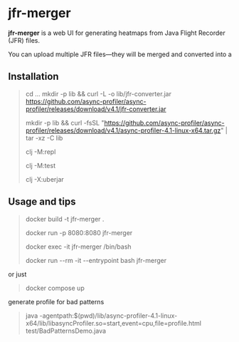 # jfr-merger

**jfr-merger** is a web UI for generating heatmaps from Java Flight Recorder (JFR) files.

You can upload multiple JFR files—they will be merged and converted into a

## Installation

> cd ...
> mkdir -p lib && curl -L -o lib/jfr-converter.jar https://github.com/async-profiler/async-profiler/releases/download/v4.1/jfr-converter.jar
>
> mkdir -p lib && curl -fsSL "https://github.com/async-profiler/async-profiler/releases/download/v4.1/async-profiler-4.1-linux-x64.tar.gz" | tar -xz -C lib
>
> clj -M:repl
>
> clj -M:test
> 
> clj -X:uberjar

## Usage and tips

>docker build -t jfr-merger .
>
>docker run -p 8080:8080 jfr-merger
>
>docker exec -it jfr-merger /bin/bash
>
>docker run --rm -it --entrypoint bash jfr-merger

or just

>docker compose up


generate profile for bad patterns
> java -agentpath:$(pwd)/lib/async-profiler-4.1-linux-x64/lib/libasyncProfiler.so=start,event=cpu,file=profile.html  test/BadPatternsDemo.java
